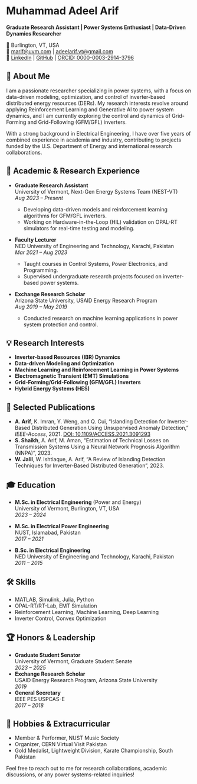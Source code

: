 # Muhammad Adeel Arif

**Graduate Research Assistant | Power Systems Enthusiast | Data-Driven Dynamics Researcher**

📍 Burlington, VT, USA  
📧 [marif@uvm.com](mailto:marif@uvm.com) | [adeelarif.vt@gmail.com](mailto:adeelarif.vt@gmail.com)  
🔗 [LinkedIn](https://www.linkedin.com/in/marif5/) | [GitHub](https://github.com/marif5) | [ORCID: 0000-0003-2914-3796](https://orcid.org/my-orcid?orcid=0000-0003-2914-3796)

## 👋 About Me

I am a passionate researcher specializing in power systems, with a focus on data-driven modeling, optimization, and control of inverter-based distributed energy resources (DERs). My research interests revolve around applying Reinforcement Learning and Generative AI to power system dynamics, and I am currently exploring the control and dynamics of Grid-Forming and Grid-Following (GFM/GFL) inverters.

With a strong background in Electrical Engineering, I have over five years of combined experience in academia and industry, contributing to projects funded by the U.S. Department of Energy and international research collaborations.

## 🏫 Academic & Research Experience

- **Graduate Research Assistant**  
  University of Vermont, Next-Gen Energy Systems Team (NEST-VT)  
  *Aug 2023 – Present*  
  - Developing data-driven models and reinforcement learning algorithms for GFM/GFL inverters.
  - Working on Hardware-in-the-Loop (HIL) validation on OPAL-RT simulators for real-time testing and modeling.

- **Faculty Lecturer**  
  NED University of Engineering and Technology, Karachi, Pakistan  
  *Mar 2021 – Aug 2023*  
  - Taught courses in Control Systems, Power Electronics, and Programming.
  - Supervised undergraduate research projects focused on inverter-based power systems.

- **Exchange Research Scholar**  
  Arizona State University, USAID Energy Research Program  
  *Aug 2019 – May 2019*  
  - Conducted research on machine learning applications in power system protection and control.

## 💡 Research Interests
- **Inverter-based Resources (IBR) Dynamics**  
- **Data-driven Modeling and Optimization**  
- **Machine Learning and Reinforcement Learning in Power Systems**  
- **Electromagnetic Transient (EMT) Simulations**  
- **Grid-Forming/Grid-Following (GFM/GFL) Inverters**  
- **Hybrid Energy Systems (HES)**

## 📂 Selected Publications
- **A. Arif**, K. Imran, Y. Weng, and Q. Cui, “Islanding Detection for Inverter-Based Distributed Generation Using Unsupervised Anomaly Detection,” *IEEE-Access*, 2021. [DOI: 10.1109/ACCESS.2021.3091293](https://doi.org/10.1109/ACCESS.2021.3091293)
- **S. Shaikh**, A. Arif, M. Aman, “Estimation of Technical Losses on Transmission Systems Using a Neural Network Prognosis Algorithm (NNPA)”, 2023.
- **W. Jalil**, W. Ishtiaque, A. Arif, “A Review of Islanding Detection Techniques for Inverter-Based Distributed Generation”, 2023.

## 🎓 Education

- **M.Sc. in Electrical Engineering** (Power and Energy)  
  University of Vermont, Burlington, VT, USA  
  *2023 – 2024*  

- **M.Sc. in Electrical Power Engineering**  
  NUST, Islamabad, Pakistan  
  *2017 – 2021*  

- **B.Sc. in Electrical Engineering**  
  NED University of Engineering and Technology, Karachi, Pakistan  
  *2011 – 2015*  

## 🛠️ Skills
- MATLAB, Simulink, Julia, Python
- OPAL-RT/RT-Lab, EMT Simulation
- Reinforcement Learning, Machine Learning, Deep Learning
- Inverter Control, Convex Optimization

## 🏆 Honors & Leadership
- **Graduate Student Senator**  
  University of Vermont, Graduate Student Senate  
  *2023 – 2025*
- **Exchange Research Scholar**  
  USAID Energy Research Program, Arizona State University  
  *2019*
- **General Secretary**  
  IEEE PES USPCAS-E  
  *2017 – 2018*

## 🎸 Hobbies & Extracurricular
- Member & Performer, NUST Music Society
- Organizer, CERN Virtual Visit Pakistan
- Gold Medalist, Lightweight Division, Karate Championship, South Pakistan

Feel free to reach out to me for research collaborations, academic discussions, or any power systems-related inquiries!


